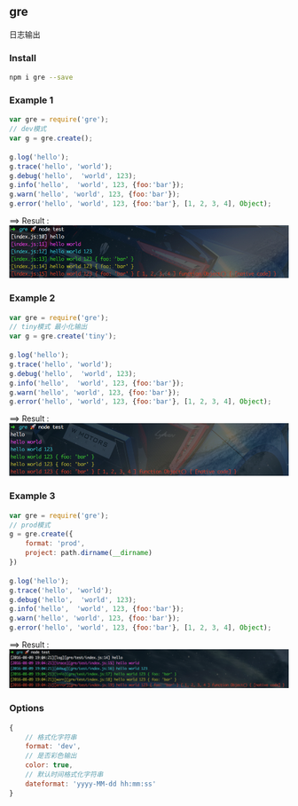 gre
---
日志输出


### Install
```sh
npm i gre --save
```

### Example 1
```js
var gre = require('gre');
// dev模式
var g = gre.create();

g.log('hello');
g.trace('hello', 'world');
g.debug('hello',  'world', 123);
g.info('hello',  'world', 123, {foo:'bar'});
g.warn('hello', 'world', 123, {foo:'bar'});
g.error('hello', 'world', 123, {foo:'bar'}, [1, 2, 3, 4], Object);
```
==> Result :  
![result](img/1.png)

### Example 2
```js
var gre = require('gre');
// tiny模式 最小化输出
var g = gre.create('tiny');

g.log('hello');
g.trace('hello', 'world');
g.debug('hello',  'world', 123);
g.info('hello',  'world', 123, {foo:'bar'});
g.warn('hello', 'world', 123, {foo:'bar'});
g.error('hello', 'world', 123, {foo:'bar'}, [1, 2, 3, 4], Object);
```
==> Result :  
![result](img/2.png)

### Example 3
```js
var gre = require('gre');
// prod模式
g = gre.create({
    format: 'prod',
    project: path.dirname(__dirname)
})

g.log('hello');
g.trace('hello', 'world');
g.debug('hello',  'world', 123);
g.info('hello',  'world', 123, {foo:'bar'});
g.warn('hello', 'world', 123, {foo:'bar'});
g.error('hello', 'world', 123, {foo:'bar'}, [1, 2, 3, 4], Object);
```
==> Result :  
![result](img/3.png)

### Options
```js
{
    // 格式化字符串
    format: 'dev',
    // 是否彩色输出
    color: true,
    // 默认时间格式化字符串
    dateformat: 'yyyy-MM-dd hh:mm:ss'
}
```
